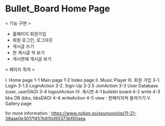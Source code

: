 # Bullet_Board Home Page
 < 기능 구현 >
  - 홈페이지 회원가입
  - 회원 로그인, 로그아웃
  - 게시글 쓰기
  - 한 게시글 씩 보기 
  - 게시판에 게시글 보기

 < 페이지 목차 >
 
  I. Home page
    1-1 Main page
    1-2 Index page
  II. Music Player
  III. 회원 가입
  3-1. Login
  3-1.5 LoginAction
  3-2. Sign-Up
  3-2.5 JoinAction 
  3-3 User Database (user, userDAO)
  3-4 logoutAction
  IV. 게시판 
  4-1 bulletin board
  4-2 write
  4-3 bbs DB (bbs, bbsDAO)
  4-4 writeAction
  4-5 view : 한페이지씩 들어가기 
  V. Gallery page
  
  for more information : https://www.notion.so/ssunsoolzip/11-21-38aae0e3017f457b810d95373bf00aea
  
